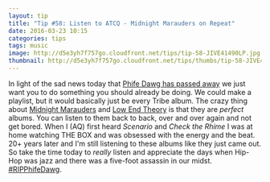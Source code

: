 ```yaml
---
layout: tip
title: "Tip #58: Listen to ATCQ - Midnight Marauders on Repeat"
date: 2016-03-23 10:15
categories: tips
tags: music
image: http://d5e3yh7f757go.cloudfront.net/tips/tip-58-JIVE41490LP.jpg
thumbnail: http://d5e3yh7f757go.cloudfront.net/tips/thumbs/tip-58-JIVE41490LP.jpg
---
```

In light of the sad news today that [Phife Dawg has passed away](http://www.rollingstone.com/music/news/a-tribe-called-quests-phife-dawg-dead-at-45-20160323) we just want you to do something you should already be doing. We could make a playlist, but it would basically just be every Tribe album. The crazy thing about [Midnight Marauders](https://open.spotify.com/album/4v5x3Oo3UjQ9YmF3hRAip5) and [Low End Theory](https://open.spotify.com/album/1p12OAWwudgMqfMzjMvl2a) is that they are _perfect_ albums. You can listen to them back to back, over and over again and not get bored. When I (AQ) first heard   _Scenario_ and _Check the Rhime_ I was at home watching THE BOX and was obsessed with the energy and the beat. 20+ years later and I'm still listening to these albums like they just came out. So take the time today to _really_ listen and appreciate the days when Hip-Hop was jazz and there was a five-foot assassin in our midst. [#RIPPhifeDawg](https://twitter.com/hashtag/RIPPhifeDawg).